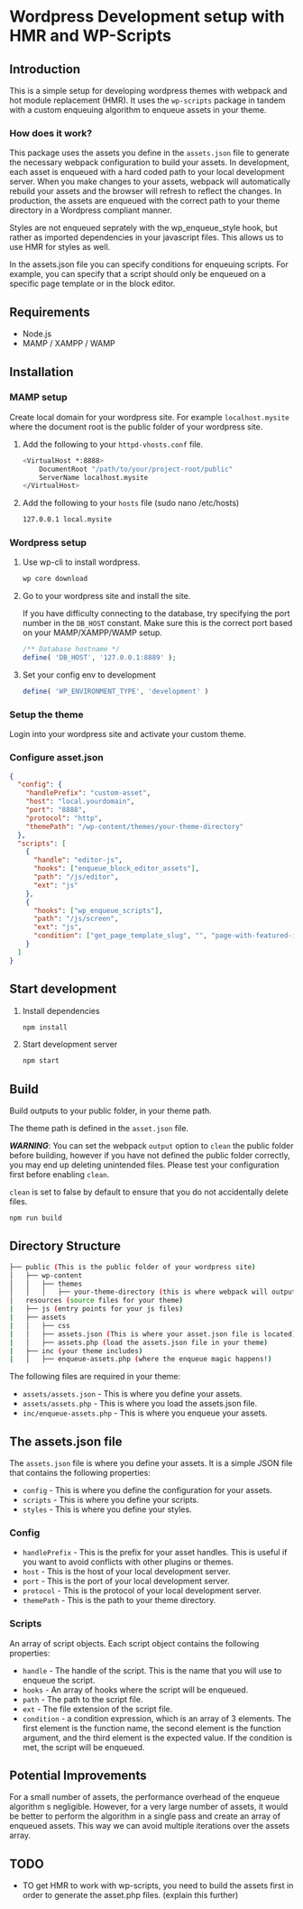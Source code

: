 # Wordpress Development setup with HMR and WP-Scripts

## Introduction

This is a simple setup for developing wordpress themes with webpack and hot module replacement (HMR). It uses the `wp-scripts` package in tandem with a custom enqueuing algorithm to enqueue assets in your theme.

### How does it work?

This package uses the assets you define in the `assets.json` file to generate the necessary webpack configuration to build your assets. In development, each asset is enqueued with a hard coded path to your local development server. When you make changes to your assets, webpack will automatically rebuild your assets and the browser will refresh to reflect the changes. In production, the assets are enqueued with the correct path to your theme directory in a Wordpress compliant manner.

Styles are not enqueued seprately with the wp_enqueue_style hook, but rather as imported dependencies in your javascript files. This allows us to use HMR for styles as well.

In the assets.json file you can specify conditions for enqueuing scripts. For example, you can specify that a script should only be enqueued on a specific page template or in the block editor.

## Requirements

- Node.js
- MAMP / XAMPP / WAMP

## Installation

### MAMP setup

Create local domain for your wordpress site. For example `localhost.mysite` where
the document root is the public folder of your wordpress site.

1. Add the following to your `httpd-vhosts.conf` file.

   ```bash
   <VirtualHost *:8888>
       DocumentRoot "/path/to/your/project-root/public"
       ServerName localhost.mysite
   </VirtualHost>
   ```

2. Add the following to your `hosts` file (sudo nano /etc/hosts)

   ```bash
   127.0.0.1 local.mysite
   ```

### Wordpress setup

1. Use wp-cli to install wordpress.

   ```bash
   wp core download
   ```

2. Go to your wordpress site and install the site.

   If you have difficulty connecting to the database, try specifying the port number in the `DB_HOST` constant. Make sure this is the correct port based on your MAMP/XAMPP/WAMP setup.

   ```php
   /** Database hostname */
   define( 'DB_HOST', '127.0.0.1:8889' );
   ```

3. Set your config env to development

   ```php
   define( 'WP_ENVIRONMENT_TYPE', 'development' )
   ```

### Setup the theme

Login into your wordpress site and activate your custom theme.

### Configure asset.json

```json
{
  "config": {
    "handlePrefix": "custom-asset",
    "host": "local.yourdomain",
    "port": "8888",
    "protocol": "http",
    "themePath": "/wp-content/themes/your-theme-directory"
  },
  "scripts": [
    {
      "handle": "editor-js",
      "hooks": ["enqueue_block_editor_assets"],
      "path": "/js/editor",
      "ext": "js"
    },
    {
      "hooks": ["wp_enqueue_scripts"],
      "path": "/js/screen",
      "ext": "js",
      "condition": ["get_page_template_slug", "", "page-with-featured-image-header"]
    }
  ]
}
```

## Start development

1. Install dependencies

   ```bash
   npm install
   ```

2. Start development server

   ```bash
   npm start
   ```

## Build

Build outputs to your public folder, in your theme path.

The theme path is defined in the `asset.json` file.

**_WARNING_**: You can set the webpack `output` option to `clean` the public folder before building, however if you have not defined the public folder correctly, you may end up deleting unintended files. Please test your configuration first before enabling `clean`.

`clean` is set to false by default to ensure that you do not accidentally delete files.

```bash
npm run build
```

## Directory Structure

```bash
├── public (This is the public folder of your wordpress site)
│   ├── wp-content
│   │   ├── themes
│   │   │   ├── your-theme-directory (this is where webpack will output the build files)
│   resources (source files for your theme)
|   ├── js (entry points for your js files)
|   ├── assets
|   │   ├── css
|   │   ├── assets.json (This is where your asset.json file is located)
|   │   ├── assets.php (load the assets.json file in your theme)
|   ├── inc (your theme includes)
|   │   ├── enqueue-assets.php (where the enqueue magic happens!)
```

The following files are required in your theme:

- `assets/assets.json` - This is where you define your assets.
- `assets/assets.php` - This is where you load the assets.json file.
- `inc/enqueue-assets.php` - This is where you enqueue your assets.

## The assets.json file

The `assets.json` file is where you define your assets. It is a simple JSON file that contains the following properties:

- `config` - This is where you define the configuration for your assets.
- `scripts` - This is where you define your scripts.
- `styles` - This is where you define your styles.

### Config

- `handlePrefix` - This is the prefix for your asset handles. This is useful if you want to avoid conflicts with other plugins or themes.
- `host` - This is the host of your local development server.
- `port` - This is the port of your local development server.
- `protocol` - This is the protocol of your local development server.
- `themePath` - This is the path to your theme directory.

### Scripts

An array of script objects. Each script object contains the following properties:

- `handle` - The handle of the script. This is the name that you will use to enqueue the script.
- `hooks` - An array of hooks where the script will be enqueued.
- `path` - The path to the script file.
- `ext` - The file extension of the script file.
- `condition` - a condition expression, which is an array of 3 elements. The first element is the function name, the second element is the function argument, and the third element is the expected value. If the condition is met, the script will be enqueued.

## Potential Improvements

For a small number of assets, the performance overhead of the enqueue algorithm s negligible. However, for a very large number of assets, it would be better to perform the algorithm in a single pass and create an array of enqueued assets. This way we can avoid multiple iterations over the assets array.

## TODO

- TO get HMR to work with wp-scripts, you need to build the assets first in order to generate the asset.php files. (explain this further)
